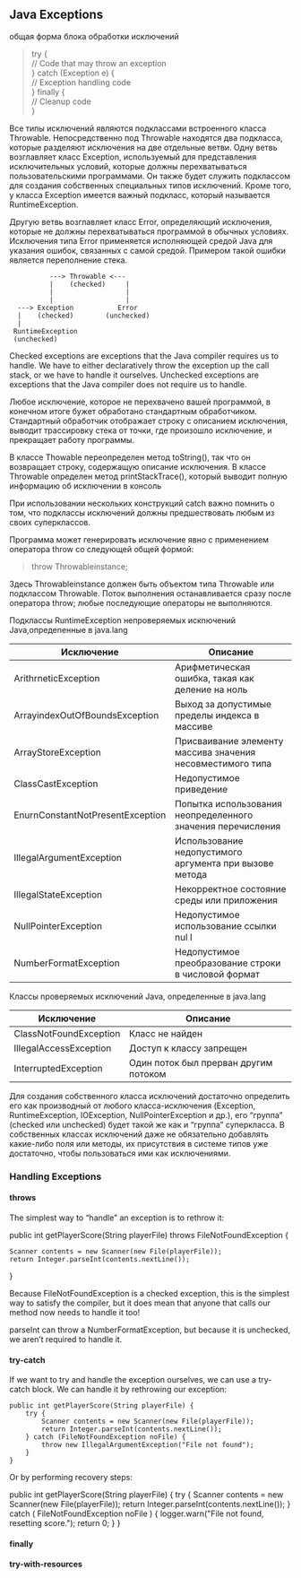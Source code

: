 ## Java Exceptions
общая форма блока обработки исключений
> try {  
>    // Code that may throw an exception  
> } catch (Exception e) {  
>    // Exception handling code  
> } finally {  
>    // Cleanup code  
> }  

Все типы исключений являются подклассами встроенного класса Throwable. 
Непосредственно под Throwable находятся два подкласса, которые разделяют исключения на две отдельные ветви. Одну 
ветвь возглавляет класс Exception, используемый для представления исключительных условий, которые должны перехватываться пользовательскими
программами. Он также будет служить подклассом для создания собственных специальных типов исключений. Кроме того, у класса Exception имеется
важный подкласс, который называется RuntimeException.

Другую ветвь возглавляет класс Error, определяющий исключения, которые не должны перехватываться программой в обычных условиях.
Исключения типа Error применяется исполняющей средой Java для указания ошибок, связанных с самой средой. Примером такой ошибки является переполнение
стека. 


              ---> Throwable <--- 
              |    (checked)     |
              |                  |
              |                  |
      ---> Exception           Error
      |    (checked)        (unchecked)
      |
     RuntimeException
     (unchecked)

Checked exceptions are exceptions that the Java compiler requires us to handle. We have to either declaratively throw the exception up the call stack, or we have to handle it ourselves. 
Unchecked exceptions are exceptions that the Java compiler does not require us to handle.

Любое исключение, которое не перехвачено вашей программой, в конечном итоге бужет обработано стандартным 
обработчиком. Стандартный обработчик отображает строку с описанием исключения, выводит трассировку 
стека от точки, где произошло исключение, и прекращает работу программы. 

В классе Thowable переопределен метод toString(), так что он возвращает строку, содержащую 
описание исключения. 
В классе Throwable определен метод printStackTrace(), который выводит полную информацию об
исключении в консоль

При использовании нескольких конструкций catch важно помнить о том, что подклассы исключений должны предшествовать любым из своих
суперклассов. 

Программа может генерировать исключение явно с применением оператора throw со следующей общей формой:
> throw Throwableinstance;

Здесь Throwableinstance должен быть объектом типа Throwable или подклассом Throwable.
Поток выполнения останавливается сразу после оператора throw; любые последующие операторы не выполняются.

Подклассы RuntimeException непроверяемых искnючений Java,опредеnенные в java.lang
<table>
<thead>
<tr>
<th>Исключение</th>
<th>Описание</th>
</tr>
</thead>
<tbody>
<tr>
<td>ArithrneticException</td>
<td>Арифметическая ошибка, такая как деление на ноль</td>
</tr>
<tr>
<td>ArrayindexOutOfBoundsException</td>
<td>Выход за допустимые пределы индекса в массиве</td>
</tr>
<tr>
<td>ArrayStoreException</td>
<td>Присваивание элементу массива значения несовместимого типа</td>
</tr>
<tr>
<td>ClassCastException</td>
<td>Недопустимое приведение</td>
</tr>
<tr>
<td>EnurnConstantNotPresentException</td>
<td>Попытка использования неопределенного значения перечисления</td>
</tr>
<tr>
<td>IllegalArgumentException</td>
<td>Использование недопустимого аргумента при вызове метода</td>
</tr>
<tr>
<td>IllegalStateException</td>
<td>Некорректное состояние среды или приложения</td>
</tr>
<tr>
<td>NullPointerException</td>
<td>Недопустимое использование ссылки nul l</td>
</tr>
<tr>
<td>NumЬerFormatException</td>
<td>Недопустимое преобразование строки в числовой формат</td>
</tr>
</tbody>
</table>


 Классы nроверяемых искnючений Jаva, оnределенные в java.lang
<table>
<thead>
<tr>
<th>Исключение</th>
<th>Описание</th>
</tr>
</thead>
<tbody>
<tr>
<td>ClassNotFoundException</td>
<td>Класс не найден</td>
</tr>
<tr>
<td>IllegalAccessException</td>
<td>Доступ к классу запрещен</td>
</tr>
<tr>
<td>InterruptedException</td>
<td>Один поток был прерван другим потоком</td>
</tr>
</tbody>
</table>



Для создания собственного класса исключений достаточно определить его как производный от любого
класса-исключения (Exception, RuntimeException, IOException, NullPointerException и др.), его “группа”
(checked или unchecked) будет такой же как и “группа” суперкласса. В собственных классах
исключений даже не обязательно добавлять какие-либо поля или методы, их присутствия в системе
типов уже достаточно, чтобы пользоваться ими как исключениями.


### Handling Exceptions

#### throws
The simplest way to “handle” an exception is to rethrow it:

 public int getPlayerScore(String playerFile)
  throws FileNotFoundException {
 
    Scanner contents = new Scanner(new File(playerFile));
    return Integer.parseInt(contents.nextLine());
 }

Because FileNotFoundException is a checked exception, this is the simplest way to satisfy the compiler, but it does mean that anyone that calls our method now needs to handle it too!

parseInt can throw a NumberFormatException, but because it is unchecked, we aren’t required to handle it.

#### try-catch
If we want to try and handle the exception ourselves, we can use a try-catch block. We can handle it by rethrowing our exception:

```
public int getPlayerScore(String playerFile) {
    try {
        Scanner contents = new Scanner(new File(playerFile));
        return Integer.parseInt(contents.nextLine());
    } catch (FileNotFoundException noFile) {
        throw new IllegalArgumentException("File not found");
    }
}
```
 
Or by performing recovery steps:

 public int getPlayerScore(String playerFile) {
    try {
        Scanner contents = new Scanner(new File(playerFile));
        return Integer.parseInt(contents.nextLine());
    } catch ( FileNotFoundException noFile ) {
        logger.warn("File not found, resetting score.");
        return 0;
    }
 }

#### finally

#### try-with-resources